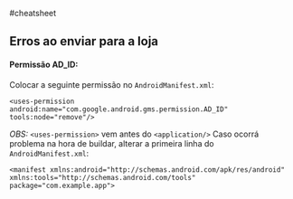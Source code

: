 #cheatsheet 
## Erros ao enviar para a loja
#### Permissão AD_ID:
Colocar a seguinte permissão no `AndroidManifest.xml`:
```
<uses-permission android:name="com.google.android.gms.permission.AD_ID" tools:node="remove"/>
```
*OBS:* `<uses-permission>` vem antes do `<application/>`
Caso ocorrá problema na hora de buildar, alterar a primeira linha do `AndroidManifest.xml`:
```
<manifest xmlns:android="http://schemas.android.com/apk/res/android" xmlns:tools="http://schemas.android.com/tools" package="com.example.app">
```
